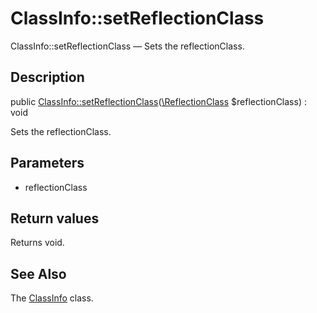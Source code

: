 ClassInfo::setReflectionClass
================

ClassInfo::setReflectionClass — Sets the reflectionClass.

Description
---------------


public [ClassInfo::setReflectionClass](https://github.com/lingtalfi/DocTools/blob/master/doc/api/DocTools/Info/ClassInfo/setReflectionClass.md)([\ReflectionClass](http://php.net/manual/en/class.reflectionclass.php) $reflectionClass) : void




Sets the reflectionClass.




Parameters
--------------


- reflectionClass

    


Return values
----------------

Returns void.









See Also
-----------

The [ClassInfo](https://github.com/lingtalfi/DocTools/blob/master/doc/api/DocTools/Info/ClassInfo.md) class.
